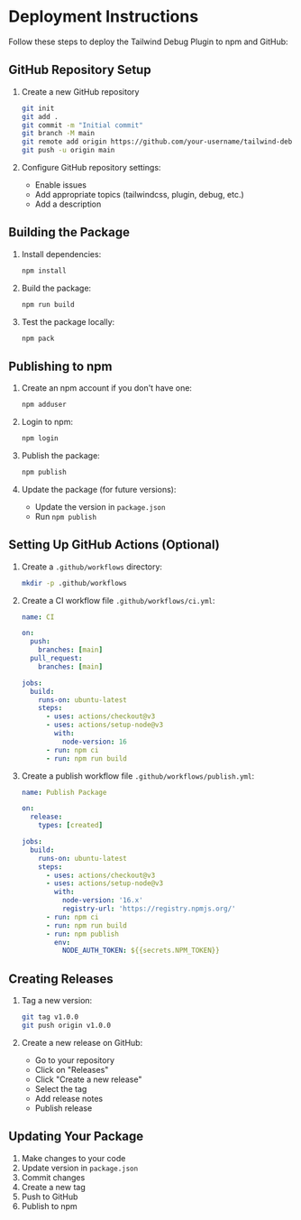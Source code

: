 # Deployment Instructions

Follow these steps to deploy the Tailwind Debug Plugin to npm and GitHub:

## GitHub Repository Setup

1. Create a new GitHub repository
   ```bash
   git init
   git add .
   git commit -m "Initial commit"
   git branch -M main
   git remote add origin https://github.com/your-username/tailwind-debug-plugin.git
   git push -u origin main
   ```

2. Configure GitHub repository settings:
   - Enable issues
   - Add appropriate topics (tailwindcss, plugin, debug, etc.)
   - Add a description

## Building the Package

1. Install dependencies:
   ```bash
   npm install
   ```

2. Build the package:
   ```bash
   npm run build
   ```

3. Test the package locally:
   ```bash
   npm pack
   ```

## Publishing to npm

1. Create an npm account if you don't have one:
   ```bash
   npm adduser
   ```

2. Login to npm:
   ```bash
   npm login
   ```

3. Publish the package:
   ```bash
   npm publish
   ```

4. Update the package (for future versions):
   - Update the version in `package.json`
   - Run `npm publish`

## Setting Up GitHub Actions (Optional)

1. Create a `.github/workflows` directory:
   ```bash
   mkdir -p .github/workflows
   ```

2. Create a CI workflow file `.github/workflows/ci.yml`:
   ```yaml
   name: CI

   on:
     push:
       branches: [main]
     pull_request:
       branches: [main]

   jobs:
     build:
       runs-on: ubuntu-latest
       steps:
         - uses: actions/checkout@v3
         - uses: actions/setup-node@v3
           with:
             node-version: 16
         - run: npm ci
         - run: npm run build
   ```

3. Create a publish workflow file `.github/workflows/publish.yml`:
   ```yaml
   name: Publish Package

   on:
     release:
       types: [created]

   jobs:
     build:
       runs-on: ubuntu-latest
       steps:
         - uses: actions/checkout@v3
         - uses: actions/setup-node@v3
           with:
             node-version: '16.x'
             registry-url: 'https://registry.npmjs.org/'
         - run: npm ci
         - run: npm run build
         - run: npm publish
           env:
             NODE_AUTH_TOKEN: ${{secrets.NPM_TOKEN}}
   ```

## Creating Releases

1. Tag a new version:
   ```bash
   git tag v1.0.0
   git push origin v1.0.0
   ```

2. Create a new release on GitHub:
   - Go to your repository
   - Click on "Releases"
   - Click "Create a new release"
   - Select the tag
   - Add release notes
   - Publish release

## Updating Your Package

1. Make changes to your code
2. Update version in `package.json`
3. Commit changes
4. Create a new tag
5. Push to GitHub
6. Publish to npm 